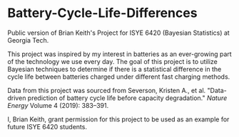 # Battery-Cycle-Life-Differences
Public version of Brian Keith's Project for ISYE 6420 (Bayesian Statistics) at Georgia Tech.

This project was inspired by my interest in batteries as an ever-growing part of the technology we use every day. The goal of this project is to utilize Bayesian techniques to determine if there is a statistical difference in the cycle life between batteries charged under different fast charging methods.

Data from this project was sourced from Severson, Kristen A., et al. "Data-driven prediction of battery cycle life before capacity degradation." *Nature
Energy* Volume 4 (2019): 383–391.

I, Brian Keith, grant permission for this project to be used as an example for future ISYE 6420 students.
